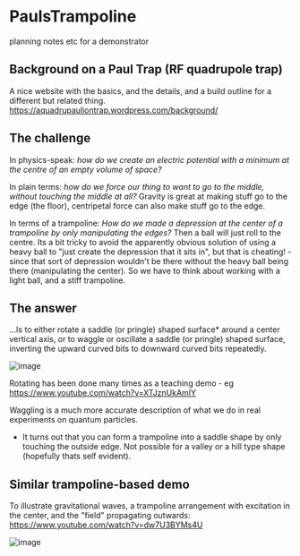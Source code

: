 # PaulsTrampoline
planning notes etc for a demonstrator

## Background on a Paul Trap (RF quadrupole trap)
A nice website with the basics, and the details, and a build outline for a different but related thing. https://aquadrupauliontrap.wordpress.com/background/

## The challenge
In physics-speak: *how do we create an electric potential with a minimum at the centre of an empty volume of space?*

In plain terms: *how do we force our thing to want to go to the middle, without touching the middle at all?* Gravity is great at making stuff go to the edge (the floor), centripetal force can also make stuff go to the edge.

In terms of a trampoline: *How do we made a depression at the center of a trampoline by only manipulating the edges?* Then a ball will just roll to the centre. Its a bit tricky to avoid the apparently obvious solution of using a heavy ball to "just create the depression that it sits in", but that is cheating! - since that sort of depression wouldn't be there without the heavy ball being there (manipulating the center). So we have to think about working with a light ball, and a stiff trampoline.

## The answer
...Is to either rotate a saddle (or pringle) shaped surface* around a center vertical axis, or to waggle or oscillate a saddle (or pringle) shaped surface, inverting the upward curved bits to downward curved bits repeatedly.

![image](https://github.com/user-attachments/assets/6725fc32-d399-4cd2-b580-19abb9fbbf8f)

Rotating has been done many times as a teaching demo - eg https://www.youtube.com/watch?v=XTJznUkAmIY

Waggling is a much more accurate description of what we do in real experiments on quantum particles.

* It turns out that you can form a trampoline into a saddle shape by only touching the outside edge. Not possible for a valley or a hill type shape (hopefully thats self evident).


## Similar trampoline-based demo
To illustrate gravitational waves, a trampoline arrangement with excitation in the center, and the "field" propagating outwards: https://www.youtube.com/watch?v=dw7U3BYMs4U

![image](https://github.com/user-attachments/assets/3612e910-131d-406e-8451-a0da837cf1df)
